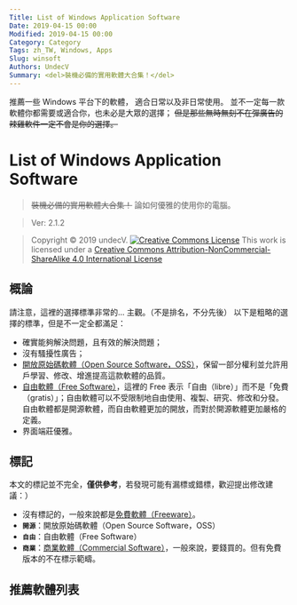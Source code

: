 ```yaml
---
Title: List of Windows Application Software
Date: 2019-04-15 00:00
Modified: 2019-04-15 00:00
Category: Category
Tags: zh_TW, Windows, Apps
Slug: winsoft
Authors: UndecV
Summary: <del>裝機必備的實用軟體大合集！</del> 
---
```


推薦一些 Windows 平台下的軟體， 適合日常以及非日常使用。
並不一定每一款軟體你都需要或適合你，也未必是大眾的選擇；
<del>但是那些無時無刻不在彈廣告的辣雞軟件一定不會是你的選擇。</del>

# List of Windows Application Software

> <del>裝機必備的實用軟體大合集！</del>
> 論如何優雅的使用你的電腦。

> Ver: 2.1.2

> Copyright © 2019 undecV.
> [![Creative Commons License](https://i.creativecommons.org/l/by-nc-sa/4.0/88x31.png)](http://creativecommons.org/licenses/by-nc-sa/4.0/)
> This work is licensed under a [Creative Commons Attribution-NonCommercial-ShareAlike 4.0 International License](http://creativecommons.org/licenses/by-nc-sa/4.0/)

## 概論

請注意，這裡的選擇標準非常的... 主觀。（不是排名，不分先後）
以下是粗略的選擇的標準，但是不一定全都滿足：

- 確實能夠解決問題，且有效的解決問題；
- 沒有騷擾性廣告；
- [開放原始碼軟體（Open Source Software，OSS）][wikipeidia:zh:OSS]，保留一部分權利並允許用戶學習、修改、增進提高這款軟體的品質。
- [自由軟體（Free Software）][wikipeidia:zh:free-software]，這裡的 Free 表示「自由（libre）」而不是「免費（gratis）」；自由軟體可以不受限制地自由使用、複製、研究、修改和分發。自由軟體都是開源軟體，而自由軟體更加的開放，而對於開源軟體更加嚴格的定義。
- 界面端莊優雅。

[wikipeidia:zh:OSS]: https://zh.wikipedia.org/wiki/开源软件
[wikipeidia:zh:free-software]: https://zh.wikipedia.org/wiki/自由软件

## 標記

本文的標記並不完全，**僅供參考**，若發現可能有漏標或錯標，歡迎提出修改建議：）

- 沒有標記的，一般來說都是[免費軟體（Freeware）][wikipeidia:zh:freeware]。
- **`開源`**：開放原始碼軟體（Open Source Software，OSS）
- **`自由`**：自由軟體（Free Software）
- **`商業`**：[商業軟體（Commercial Software）][wikipeidia:zh:commercial-software]，一般來說，要錢買的。但有免費版本的不在標示範疇。
<!-- - **`牆外`**：在中國大陸地區由於某些原因，可能無法訪問網站或正常使用。標示可能不完全。 -->

[wikipeidia:zh:freeware]: https://zh.wikipedia.org/wiki/免費軟體
[wikipeidia:zh:commercial-software]: https://zh.wikipedia.org/wiki/商业软件

## 推薦軟體列表

